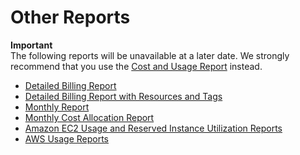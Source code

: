 # Other Reports<a name="billing-reports-other"></a>

**Important**  
The following reports will be unavailable at a later date\. We strongly recommend that you use the [Cost and Usage Report](billing-reports-costusage.md) instead\.


+ [Detailed Billing Report](DetailedBillingReport.md)
+ [Detailed Billing Report with Resources and Tags](reportstagsresources.md)
+ [Monthly Report](monthly-report.md)
+ [Monthly Cost Allocation Report](reportwithtags.md)
+ [Amazon EC2 Usage and Reserved Instance Utilization Reports](ec2reportlinks.md)
+ [AWS Usage Reports](view-usage-reports.md)